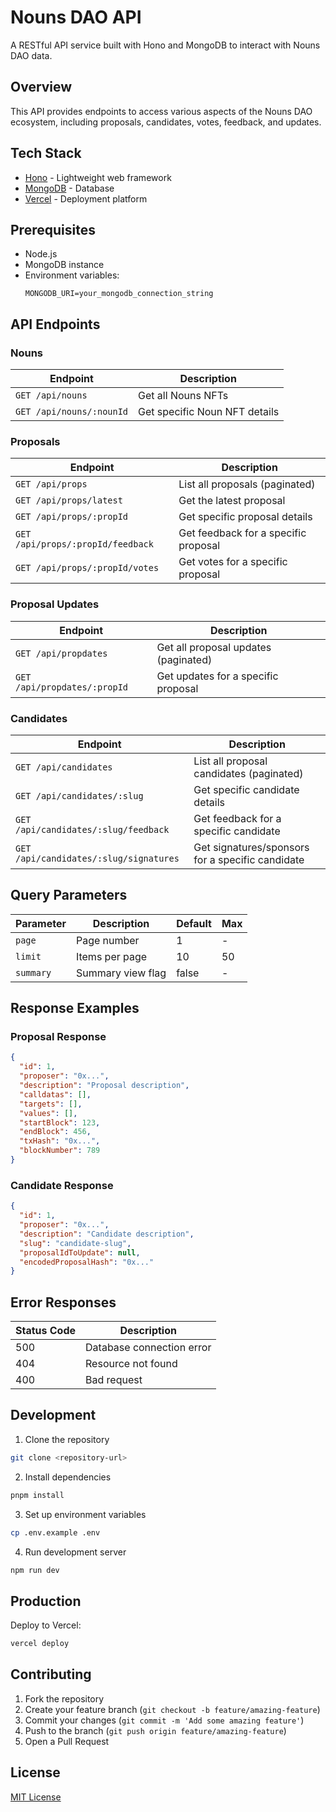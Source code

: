 # Nouns DAO API

A RESTful API service built with Hono and MongoDB to interact with Nouns DAO data.

## Overview

This API provides endpoints to access various aspects of the Nouns DAO ecosystem, including proposals, candidates, votes, feedback, and updates.

## Tech Stack

- [Hono](https://hono.dev/) - Lightweight web framework
- [MongoDB](https://www.mongodb.com/) - Database
- [Vercel](https://vercel.com/) - Deployment platform

## Prerequisites

- Node.js
- MongoDB instance
- Environment variables:
  ```
  MONGODB_URI=your_mongodb_connection_string
  ```

## API Endpoints

### Nouns

| Endpoint | Description |
|----------|-------------|
| `GET /api/nouns` | Get all Nouns NFTs |
| `GET /api/nouns/:nounId` | Get specific Noun NFT details |

### Proposals

| Endpoint | Description |
|----------|-------------|
| `GET /api/props` | List all proposals (paginated) |
| `GET /api/props/latest` | Get the latest proposal |
| `GET /api/props/:propId` | Get specific proposal details |
| `GET /api/props/:propId/feedback` | Get feedback for a specific proposal |
| `GET /api/props/:propId/votes` | Get votes for a specific proposal |

### Proposal Updates

| Endpoint | Description |
|----------|-------------|
| `GET /api/propdates` | Get all proposal updates (paginated) |
| `GET /api/propdates/:propId` | Get updates for a specific proposal |

### Candidates

| Endpoint | Description |
|----------|-------------|
| `GET /api/candidates` | List all proposal candidates (paginated) |
| `GET /api/candidates/:slug` | Get specific candidate details |
| `GET /api/candidates/:slug/feedback` | Get feedback for a specific candidate |
| `GET /api/candidates/:slug/signatures` | Get signatures/sponsors for a specific candidate |

## Query Parameters

| Parameter | Description | Default | Max |
|-----------|-------------|---------|-----|
| `page` | Page number | 1 | - |
| `limit` | Items per page | 10 | 50 |
| `summary` | Summary view flag | false | - |

## Response Examples

### Proposal Response
```json
{
  "id": 1,
  "proposer": "0x...",
  "description": "Proposal description",
  "calldatas": [],
  "targets": [],
  "values": [],
  "startBlock": 123,
  "endBlock": 456,
  "txHash": "0x...",
  "blockNumber": 789
}
```

### Candidate Response
```json
{
  "id": 1,
  "proposer": "0x...",
  "description": "Candidate description",
  "slug": "candidate-slug",
  "proposalIdToUpdate": null,
  "encodedProposalHash": "0x..."
}
```

## Error Responses

| Status Code | Description |
|-------------|-------------|
| 500 | Database connection error |
| 404 | Resource not found |
| 400 | Bad request |

## Development

1. Clone the repository
```bash
git clone <repository-url>
```

2. Install dependencies
```bash
pnpm install
```

3. Set up environment variables
```bash
cp .env.example .env
```

4. Run development server
```bash
npm run dev
```

## Production

Deploy to Vercel:
```bash
vercel deploy
```

## Contributing

1. Fork the repository
2. Create your feature branch (`git checkout -b feature/amazing-feature`)
3. Commit your changes (`git commit -m 'Add some amazing feature'`)
4. Push to the branch (`git push origin feature/amazing-feature`)
5. Open a Pull Request

## License

[MIT License](LICENSE)
